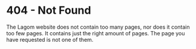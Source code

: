 # 404 - Not Found

The Lagom website does not contain too many pages, nor does it contain too few pages. It contains just the right amount of pages. The page you have requested is not one of them.